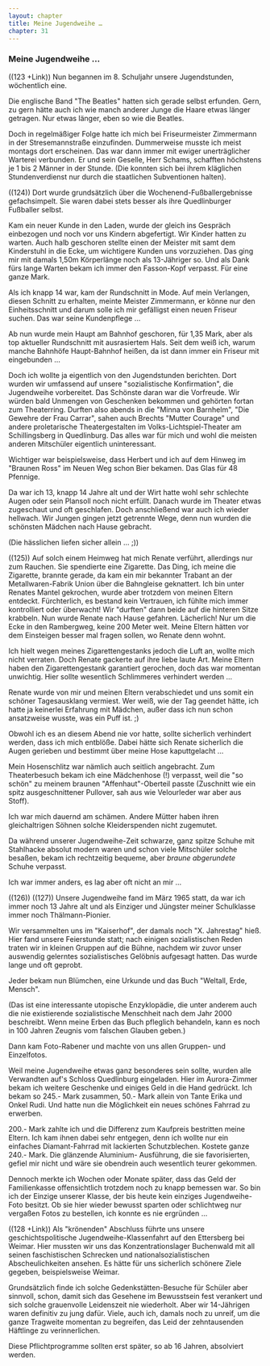```yaml
---  
layout: chapter
title: Meine Jugendweihe …
chapter: 31
---  
```


### Meine Jugendweihe …

((123 +Link)) Nun begannen im 8. Schuljahr unsere Jugendstunden, wöchentlich
eine.

Die englische Band "The Beatles" hatten sich gerade selbst erfunden. Gern, zu
gern hätte auch ich wie manch anderer Junge die Haare etwas länger getragen.
Nur etwas länger, eben so wie die Beatles.

Doch in regelmäßiger Folge hatte ich mich bei Friseurmeister Zimmermann in der
Stresemannstraße einzufinden. Dummerweise musste ich meist montags dort
erscheinen. Das war dann immer mit ewiger unerträglicher Warterei verbunden.
Er und sein Geselle, Herr Schams, schafften höchstens je 1 bis 2 Männer in der
Stunde. (Die konnten sich bei ihrem kläglichen Stundenverdienst nur durch die
staatlichen Subventionen halten).

((124)) Dort wurde grundsätzlich über die Wochenend-Fußballergebnisse
gefachsimpelt. Sie waren dabei stets besser als ihre Quedlinburger Fußballer
selbst.

Kam ein neuer Kunde in den Laden, wurde der gleich ins Gespräch einbezogen und
noch vor uns Kindern abgefertigt. Wir Kinder hatten zu warten. Auch halb
geschoren stellte einen der Meister mit samt dem Kinderstuhl in die Ecke, um
wichtigere Kunden uns vorzuziehen. Das ging mir mit damals 1,50m Körperlänge
noch als 13-Jähriger so. Und als Dank fürs lange Warten bekam ich immer den
Fasson-Kopf verpasst. Für eine ganze Mark.

Als ich knapp 14 war, kam der Rundschnitt in Mode. Auf mein Verlangen, diesen
Schnitt zu erhalten, meinte Meister Zimmermann, er könne nur den
Einheitsschnitt und darum solle ich mir gefälligst einen neuen Friseur suchen.
Das war seine Kundenpflege …

Ab nun wurde mein Haupt am Bahnhof geschoren, für 1,35 Mark, aber als top
aktueller Rundschnitt mit ausrasiertem Hals. Seit dem weiß ich, warum manche
Bahnhöfe Haupt-Bahnhof heißen, da ist dann immer ein Friseur mit eingebunden …

Doch ich wollte ja eigentlich von den Jugendstunden berichten. Dort wurden wir
umfassend auf unsere "sozialistische Konfirmation", die Jugendweihe
vorbereitet. Das Schönste daran war die Vorfreude. Wir würden bald Unmengen
von Geschenken bekommen und gehörten fortan zum Theaterring. Durften also
abends in die "Minna von Barnhelm", "Die Gewehre der Frau Carrar", sahen auch
Brechts "Mutter Courage" und andere proletarische Theatergestalten im
Volks-Lichtspiel-Theater am Schillingsberg in Quedlinburg. Das alles war für
mich und wohl die meisten anderen Mitschüler eigentlich uninteressant.

Wichtiger war beispielsweise, dass Herbert und ich auf dem Hinweg im "Braunen
Ross" im Neuen Weg schon Bier bekamen. Das Glas für 48 Pfennige.

Da war ich 13, knapp 14 Jahre alt und der Wirt hatte wohl sehr schlechte Augen
oder sein Plansoll noch nicht erfüllt. Danach wurde im Theater etwas
zugeschaut und oft geschlafen. Doch anschließend war auch ich wieder hellwach.
Wir Jungen gingen jetzt getrennte Wege, denn nun wurden die schönsten Mädchen
nach Hause gebracht.

(Die hässlichen liefen sicher allein … ;))

((125)) Auf solch einem Heimweg hat mich Renate verführt, allerdings nur zum
Rauchen. Sie spendierte eine Zigarette. Das Ding, ich meine die Zigarette,
brannte gerade, da kam ein mir bekannter Trabant an der Metallwaren-Fabrik
Union über die Bahngleise geknattert. Ich bin unter Renates Mantel gekrochen,
wurde aber trotzdem von meinen Eltern entdeckt. Fürchterlich, es bestand kein
Vertrauen, ich fühlte mich immer kontrolliert oder überwacht! Wir "durften"
dann beide auf die hinteren Sitze krabbeln. Nun wurde Renate nach Hause
gefahren. Lächerlich! Nur um die Ecke in den Rambergweg, keine 200 Meter weit.
Meine Eltern hätten vor dem Einsteigen besser mal fragen sollen, wo Renate
denn wohnt.

Ich hielt wegen meines Zigarettengestanks jedoch die Luft an, wollte mich
nicht verraten. Doch Renate gackerte auf ihre liebe laute Art. Meine Eltern
haben den Zigarettengestank garantiert gerochen, doch das war momentan
unwichtig. Hier sollte wesentlich Schlimmeres verhindert werden …

Renate wurde von mir und meinen Eltern verabschiedet und uns somit ein schöner
Tagesausklang vermiest. Wer weiß, wie der Tag geendet hätte, ich hatte ja
keinerlei Erfahrung mit Mädchen, außer dass ich nun schon ansatzweise wusste,
was ein Puff ist. ;)

Obwohl ich es an diesem Abend nie vor hatte, sollte sicherlich verhindert
werden, dass ich mich entblöße. Dabei hätte sich Renate sicherlich die Augen
gerieben und bestimmt über meine Hose kaputtgelacht …

Mein Hosenschlitz war nämlich auch seitlich angebracht. Zum Theaterbesuch
bekam ich eine Mädchenhose (!) verpasst, weil die "so schön" zu meinem braunen
"Affenhaut"-Oberteil passte (Zuschnitt wie ein spitz ausgeschnittener
Pullover, sah aus wie Velourleder war aber aus Stoff).

Ich war mich dauernd am schämen. Andere Mütter haben ihren gleichaltrigen
Söhnen solche Kleiderspenden nicht zugemutet.

Da während unserer Jugendweihe-Zeit schwarze, ganz spitze Schuhe mit
Stahlhacke absolut modern waren und schon viele Mitschüler solche besaßen,
bekam ich rechtzeitig bequeme, aber _braune abgerundete_ Schuhe verpasst.

Ich war immer anders, es lag aber oft nicht an mir …

((126)) ((127)) Unsere Jugendweihe fand im März 1965 statt, da war ich immer
noch 13 Jahre alt und als Einziger und Jüngster meiner Schulklasse immer noch
Thälmann-Pionier.

Wir versammelten uns im "Kaiserhof", der damals noch "X. Jahrestag" hieß. Hier
fand unsere Feierstunde statt; nach einigen sozialistischen Reden traten wir
in kleinen Gruppen auf die Bühne, nachdem wir zuvor unser auswendig gelerntes
sozialistisches Gelöbnis aufgesagt hatten. Das wurde lange und oft geprobt.

Jeder bekam nun Blümchen, eine Urkunde und das Buch "Weltall, Erde, Mensch".

(Das ist eine interessante utopische Enzyklopädie, die unter anderem auch die
nie existierende sozialistische Menschheit nach dem Jahr 2000 beschreibt. Wenn
meine Erben das Buch pfleglich behandeln, kann es noch in 100 Jahren Zeugnis
vom falschen Glauben geben.)

Dann kam Foto-Rabener und machte von uns allen Gruppen- und Einzelfotos.

Weil meine Jugendweihe etwas ganz besonderes sein sollte, wurden alle
Verwandten auf's Schloss Quedlinburg eingeladen. Hier im Aurora-Zimmer bekam
ich weitere Geschenke und einiges Geld in die Hand gedrückt. Ich bekam so
245.- Mark zusammen, 50.- Mark allein von Tante Erika und Onkel Rudi. Und
hatte nun die Möglichkeit ein neues schönes Fahrrad zu erwerben.

200.- Mark zahlte ich und die Differenz zum Kaufpreis bestritten meine Eltern.
Ich kam ihnen dabei sehr entgegen, denn ich wollte nur ein einfaches
Diamant-Fahrrad mit lackierten Schutzblechen. Kostete ganze 240.- Mark. Die
glänzende Aluminium- Ausführung, die sie favorisierten, gefiel mir nicht und
wäre sie obendrein auch wesentlich teurer gekommen.

Dennoch merkte ich Wochen oder Monate später, dass das Geld der Familienkasse
offensichtlich trotzdem noch zu knapp bemessen war. So bin ich der Einzige
unserer Klasse, der bis heute kein einziges Jugendweihe-Foto besitzt. Ob sie
hier wieder bewusst sparten oder schlichtweg nur vergaßen Fotos zu bestellen,
ich konnte es nie ergründen …

((128 +Link)) Als "krönenden" Abschluss führte uns unsere
geschichtspolitische Jugendweihe-Klassenfahrt auf den Ettersberg bei Weimar.
Hier mussten wir uns das Konzentrationslager Buchenwald mit all seinen
faschistischen Schrecken und nationalsozialistischen Abscheulichkeiten
ansehen. Es hätte für uns sicherlich schönere Ziele gegeben, beispielsweise
Weimar.

Grundsätzlich finde ich solche Gedenkstätten-Besuche für Schüler aber
sinnvoll, schon, damit sich das Gesehene im Bewusstsein fest verankert und
sich solche grauenvolle Leidenszeit nie wiederholt. Aber wir 14-Jährigen waren
definitiv zu jung dafür. Viele, auch ich, damals noch zu unreif, um die ganze
Tragweite momentan zu begreifen, das Leid der zehntausenden Häftlinge zu
verinnerlichen.

Diese Pflichtprogramme sollten erst später, so ab 16 Jahren, absolviert
werden.


